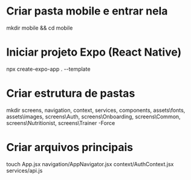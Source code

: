 # Criar pasta mobile e entrar nela
mkdir mobile && cd mobile

# Iniciar projeto Expo (React Native)
npx create-expo-app . --template

# Criar estrutura de pastas
mkdir screens, navigation, context, services, components, assets\fonts, assets\images, screens\Auth, screens\Onboarding, screens\Common, screens\Nutritionist, screens\Trainer -Force

# Criar arquivos principais
touch App.jsx navigation/AppNavigator.jsx context/AuthContext.jsx services/api.js